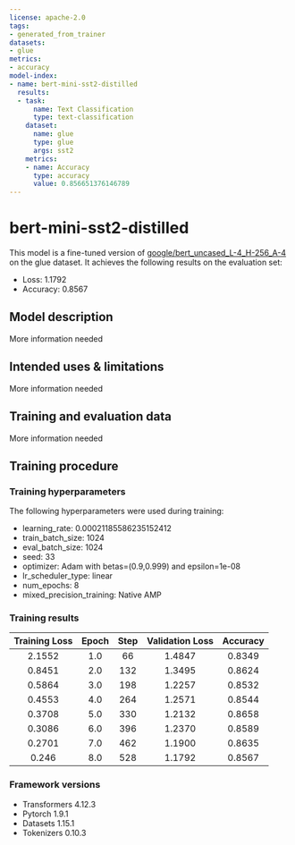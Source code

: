 ```yaml
---
license: apache-2.0
tags:
- generated_from_trainer
datasets:
- glue
metrics:
- accuracy
model-index:
- name: bert-mini-sst2-distilled
  results:
  - task:
      name: Text Classification
      type: text-classification
    dataset:
      name: glue
      type: glue
      args: sst2
    metrics:
    - name: Accuracy
      type: accuracy
      value: 0.856651376146789
---
```


<!-- This model card has been generated automatically according to the information the Trainer had access to. You
should probably proofread and complete it, then remove this comment. -->

# bert-mini-sst2-distilled

This model is a fine-tuned version of [google/bert_uncased_L-4_H-256_A-4](https://huggingface.co/google/bert_uncased_L-4_H-256_A-4) on the glue dataset.
It achieves the following results on the evaluation set:
- Loss: 1.1792
- Accuracy: 0.8567

## Model description

More information needed

## Intended uses & limitations

More information needed

## Training and evaluation data

More information needed

## Training procedure

### Training hyperparameters

The following hyperparameters were used during training:
- learning_rate: 0.00021185586235152412
- train_batch_size: 1024
- eval_batch_size: 1024
- seed: 33
- optimizer: Adam with betas=(0.9,0.999) and epsilon=1e-08
- lr_scheduler_type: linear
- num_epochs: 8
- mixed_precision_training: Native AMP

### Training results

| Training Loss | Epoch | Step | Validation Loss | Accuracy |
|:-------------:|:-----:|:----:|:---------------:|:--------:|
| 2.1552        | 1.0   | 66   | 1.4847          | 0.8349   |
| 0.8451        | 2.0   | 132  | 1.3495          | 0.8624   |
| 0.5864        | 3.0   | 198  | 1.2257          | 0.8532   |
| 0.4553        | 4.0   | 264  | 1.2571          | 0.8544   |
| 0.3708        | 5.0   | 330  | 1.2132          | 0.8658   |
| 0.3086        | 6.0   | 396  | 1.2370          | 0.8589   |
| 0.2701        | 7.0   | 462  | 1.1900          | 0.8635   |
| 0.246         | 8.0   | 528  | 1.1792          | 0.8567   |


### Framework versions

- Transformers 4.12.3
- Pytorch 1.9.1
- Datasets 1.15.1
- Tokenizers 0.10.3
